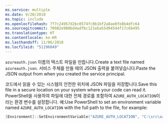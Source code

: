 ```yaml
---
ms.service: multiple
ms.date: 9/20/2018
ms.topic: include
ms.openlocfilehash: 7f7c24957d2bc0574fc0b1bf2a8ae8fe8b4dfc64
ms.sourcegitcommit: 70982e900bd4adfbc121eba55d94544f17c6b495
ms.translationtype: HT
ms.contentlocale: ko-KR
ms.lasthandoff: 11/06/2018
ms.locfileid: "51196049"
---
```

<span data-ttu-id="0d9e1-101">`azureauth.json` 이름의 텍스트 파일을 만듭니다.</span><span class="sxs-lookup"><span data-stu-id="0d9e1-101">Create a text file named `azureauth.json`.</span></span> <span data-ttu-id="0d9e1-102">서비스 주체를 만들 때의 JSON 출력을 붙여넣습니다.</span><span class="sxs-lookup"><span data-stu-id="0d9e1-102">Paste the JSON output from when you created the service principal.</span></span>

<span data-ttu-id="0d9e1-103">코드에서 읽을 수 있는 시스템의 안전한 위치에 JSON 파일을 저장합니다.</span><span class="sxs-lookup"><span data-stu-id="0d9e1-103">Save this file in a secure location on your system where your code can read it.</span></span> <span data-ttu-id="0d9e1-104">PowerShell을 사용하여 파일에 대한 전체 경로를 포함하여 `AZURE_AUTH_LOCATION`이라는 환경 변수를 설정합니다. 예:</span><span class="sxs-lookup"><span data-stu-id="0d9e1-104">Use PowerShell to set an environment variable named `AZURE_AUTH_LOCATION` with the full path to the file, for example:</span></span>

```powershell
[Environment]::SetEnvironmentVariable("AZURE_AUTH_LOCATION", "C:\src\azureauth.json", "User")
```
